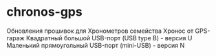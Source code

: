 # chronos-gps
Обновления прошивок для Хронометров семейства Хронос от GPS-гараж
Квадратный большой USB-порт (USB type B) - версия U
Маленький прямоугольный USB-порт (mini-USB) - версия N
